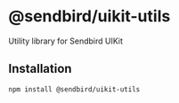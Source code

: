 # @sendbird/uikit-utils

Utility library for Sendbird UIKit

## Installation

```sh
npm install @sendbird/uikit-utils
```
